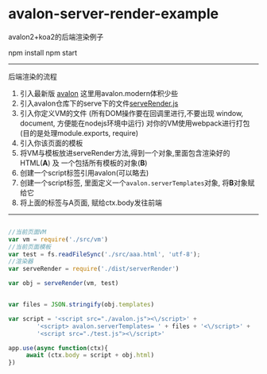 # avalon-server-render-example
avalon2+koa2的后端渲染例子

npm install
npm start


------------
后端渲染的流程

1.  引入最新版 [avalon](https://github.com/RubyLouvre/avalon/tree/master/dist) 这里用avalon.modern体积少些
2.  引入avalon仓库下的serve下的文件[serveRender.js](https://github.com/RubyLouvre/avalon/tree/master/src/server)
3.  引入你定义VM的文件 (所有DOM操作要在回调里进行,不要出现 window, document, 方便能在nodejs环境中运行)
对你的VM使用webpack进行打包 (目的是处理module.exports, require)
4.  引入你该页面的模板
5. 将VM与模板放进serveRender方法,得到一个对象,里面包含渲染好的HTML(**A**) 及 一个包括所有模板的对象(**B**)
6.  创建一个script标签引用avalon(可以略去)
7.  创建一个script标签, 里面定义一个`avalon.serverTemplates`对象, 将**B**对象赋给它
8.  将上面的标签与A页面,  赋给ctx.body发往前端 


------

```javascript

//当前页面VM
var vm = require('./src/vm')
//当前页面模板
var test = fs.readFileSync('./src/aaa.html', 'utf-8');
//渲染器
var serveRender = require('./dist/serverRender')

var obj = serveRender(vm, test)


var files = JSON.stringify(obj.templates)

var script = '<script src="./avalon.js"><\/script>' +
        '<script> avalon.serverTemplates= ' + files + '<\/script>' +
        '<script src="./test.js"><\/script>'

app.use(async function(ctx){
     await (ctx.body = script + obj.html)
})



```

